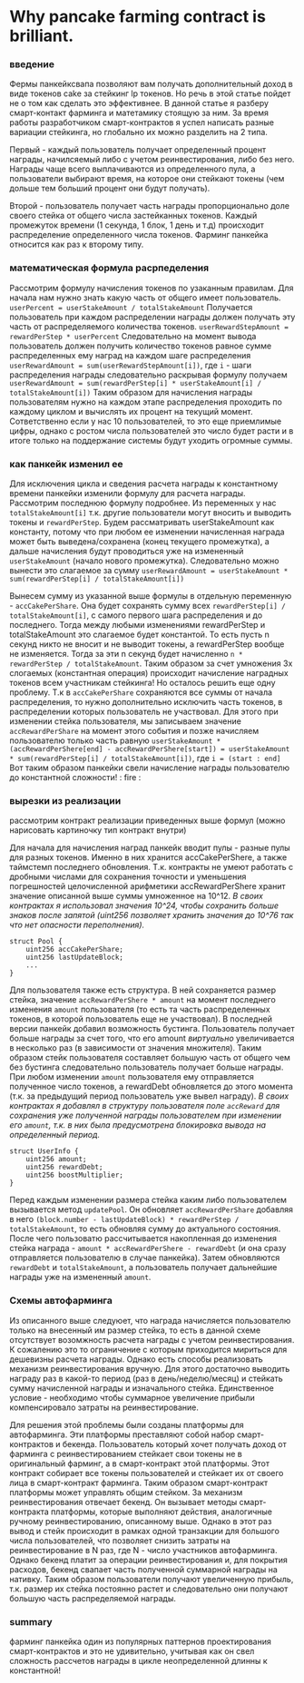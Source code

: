 # Why pancake farming contract is brilliant.

### введение
Фермы панкейксвапа позволяют вам получать дополнительный доход в виде токенов cake за стейкинг lp токенов. Но речь в этой статье пойдет не о том как сделать это эффективнее. В данной статье я разберу смарт-контакт фарминга и матетамику стоящую за ним. За время работы разработчиком смарт-контрактов я успел написать разные вариации стейкинга, но глобально их можно разделить на 2 типа. 

Первый - каждый пользователь получает определенный процент награды, начилсяемый либо с учетом реинвестирования, либо без него. Награды чаще всего выплачиваются из определенного пула, а пользователи выбирают время, на которое они стейкают токены (чем дольше тем больший процент они будут получать).

Второй - пользователь получает часть награды пропорционально доле своего стейка от общего числа застейканных токенов. Каждый промежуток времени (1 секунда, 1 блок, 1 день и т.д) происходит распределение определенного числа токенов. Фарминг панкейка относится как раз к второму типу.

### математическая формула расрпеделения
Рассмотрим формулу начисления токенов по узаканным правилам. Для начала нам нужно знать какую часть от общего имеет пользователь.
`userPercent = userStakeAmount / totalStakeAmount`
Получается пользователь при каждом распределении награды должен получать эту часть от распределяемого количества токенов.
`userRewardStepAmount = rewardPerStep * userPercent`
Следовательно на момент вывода пользователь должен получить количество токенов равное сумме распределенных ему наград на каждом шаге распределения
`userRewardAmount = sum(userRewardStepAmount[i])`, где `i` - шаги распределения награды
следовательно раскрывая формулу получаем
`userRewardAmount = sum(rewardPerStep[i] * userStakeAmount[i] / totalStakeAmount[i])`
Таким образом для начисления награды пользователям нужно на каждом этапе распределения проходить по каждому циклом и вычислять их процент на текущий момент. Сответственно если у нас 10 пользователей, то это еще приемлимые цифры, однако с ростом числа пользователей это число будет расти и в итоге только на поддержание системы будут уходить огромные суммы. <!-- переписать последнее предложение, лучше раскрыть такой цикл, возможно посчитать сложность асимптотическую -->

### как панкейк изменил ее
Для исключения цикла и сведения расчета награды к константному времени панкейки изменили формулу для расчета награды.
Рассмотрим последнюю формулу подробнее. Из переменных у нас `totalStakeAmount[i]` т.к. другие пользователи могут вносить и выводить токены и `rewardPerStep`. Будем рассматривать userStakeAmount как константу, потому что при любом ее изменении начисленная награда может быть выведена/сохранена (конец текущего промежутка), а дальше начисления будут проводиться уже на измененный `userStakeAmount` (начало нового промежутка).
Следовательно можно вынести это слагаемое за сумму
`userRewardAmount = userStakeAmount * sum(rewardPerStep[i] / totalStakeAmount[i])`

Вынесем сумму из указанной выше формулы в отдельную переменную - `accCakePerShare`. Она будет сохранять сумму всех `rewardPerStep[i] / totalStakeAmount[i]`, с самого первого шага распределения и до последнего. Тогда между любыми изменениями rewardPerStep и totalStakeAmount это слагаемое будет константой. То есть пусть n cекунд никто не вносит и не выводит токены, а rewardPerStep вообще не изменяется. Тогда за эти n секунд будет начисленно `n * rewardPerStep / totalStakeAmount`. Таким образом за счет умножения 3х слогаемых (константная операция) происходит начисление наградных токенов всем участникам стейкинга! 
Но осталось решить еще одну проблему. Т.к в `accCakePerShare` сохраняются все суммы от начала распределения, то нужно дополнительно исключить часть токенов, в распределении которых пользователь не участвовал. Для этого при изменении стейка пользователя, мы записываем значение `accRewardPerShare` на момент этого события и позже начисляем пользователю только часть равную `userStakeAmount * (accRewardPerShere[end] - accRewardPerShere[start]) = userStakeAmount * sum(rewardPerStep[i] / totalStakeAmount[i])`, где `i = (start : end]`
Вот таким образом панкейки свели начисление награды пользователю до константной сложности! : fire :

### вырезки из реализации
рассмотрим контракт реализации приведенных выше формул (можно нарисовать картиночку тип контракт внутри)

Для начала для начисления наград панкейк вводит пулы - разные пулы для разных токенов. Именно в них хранится accCakePerShere, а также таймстемп последнего обновления. Т.к. контракты не умеют работать с дробными числами для сохранения точности и уменьшения погрешностей целочисленной арифметики accRewardPerShere хранит значение описанной выше суммы умноженное на 10^12. 
*В своих контрактах я использовал значения 10^24, чтобы сохранить больше знаков после запятой (uint256 позволяет хранить значения до 10^76 так что нет опасности переполнения).*
```
struct Pool {
    uint256 accCakePerShare;
    uint256 lastUpdateBlock;
    ...
}
```
Для пользователя также есть структура. В ней сохраняется размер стейка, значение `accRewardPerShere * amount` на момент последнего изменения `amount` пользователя (то есть та часть распределенных токенов, в которой пользователь еще не участвовал). В последней версии панкейк добавил возможность бустинга. Пользователь получает больше награды за счет того, что его amount _виртуально_ увеличивается в несколько раз (в зависимости от значения множителя). Таким образом стейк пользователя составляет большую часть от общего чем без бустинга следовательно пользователь получает больше награды. При любом изменении `amount` пользователя ему отправляется полученное число токенов, а rewardDebt обновляется до этого момента (т.к. за предыдущий период пользователь уже вывел награду).
*В своих контрактах я добавлял в структуру пользователя поле `accReward` для сохранения уже полученной награды пользователем при изменении его `amount`, т.к. в них была предусмотрена блокировка вывода на определенный период.*
```
struct UserInfo {
    uint256 amount;
    uint256 rewardDebt;
    uint256 boostMultiplier;
}
```
Перед каждым изменении размера стейка каким либо пользователем вызывается метод `updatePool`. Он обновляет `accRewardPerShare` добавляя в него `(block.number - lastUpdateBlock) * rewardPerStep / totalStakeAmount`, то есть обновляя сумму до актуального состояния. После чего пользоватю рассчитывается накопленная до изменения стейка награда -  `amount * accRewardPerShere - rewardDebt` (и она сразу отправляется пользователю в случае панкейка). Затем обновляются `rewardDebt` и `totalStakeAmount`, а пользователь получает дальнейшие награды уже на измененный `amount`.

### Схемы автофарминга
Из описанного выше следуюет, что награда начисляется пользователю только на внесенный им размер стейка, то есть в данной схеме отсутствует возомжность расчета награды с учетом реинвестирования. К сожалению это то ограничение с которым приходится мириться для дешевизны расчета награды. Однако есть способы реализовать механизм реинвестирования вручную. Для этого достаточно выводить награду раз в какой-то период (раз в день/неделю/месяц) и стейкать сумму начисленной награды и изначального стейка. Единственное условие - необходимо чтобы суммарное увеличение прибыли компенсировало затраты на реинвестирование.

Для решения этой проблемы были созданы платформы для автофарминга. Эти платформы преставляют собой набор смарт-контрактов и бекенда. Пользователь который хочет получать доход от фарминга с реинвестированием стейкает свои токены не в оригинальный фарминг, а в смарт-контракт этой платформы. Этот контракт собирает все токены пользователей и стейкает их от своего лица в смарт-контракт фарминга. Таким образом смарт-контракт платформы может управлять общим стейком. За механизм реинвестирования отвечает бекенд. Он вызывает методы смарт-контракта платформы, которые выполняют действия, аналогичные ручному реинвестированию, описанному выше. Однако в этот раз вывод и стейк происходит в рамках одной транзакции для большого числа пользователей, что позволяет снизить затраты на реинвестирование в N раз, где N - число участников автофарминга. Однако бекенд платит за операции реинвестирования и, для покрытия расходов, бекенд свапает часть полученной суммарной награды на нативку. Таким образом пользователи получают увеличенную прибыль, т.к. размер их стейка постоянно растет и следовательно они получают большую часть распределяемой награды.

### summary
фарминг панкейка один из популярных паттернов проектирования смарт-контрактов и это не удивительно, учитывая как он свел сложность рассчетов награды в цикле неопределенной длинны к константной!
